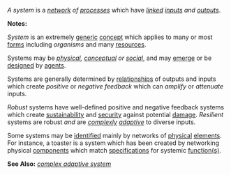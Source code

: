 *A system* is a *[network](https://github.com/gcassel/Modular-Organization-Terminology/blob/master/terms/network.md) of [processes](https://github.com/gcassel/Modular-Organization-Terminology/blob/master/terms/network.md)* which have *[linked](https://github.com/gcassel/Modular-Organization-Terminology/blob/master/terms/link.md) [inputs](https://github.com/gcassel/Modular-Organization-Terminology/blob/master/terms/input.md) and [outputs](https://github.com/gcassel/Modular-Organization-Terminology/blob/master/terms/output.md)*.  

**Notes:**  

*System* is an extremely [generic](https://github.com/gcassel/Modular-Organization-Terminology/blob/master/terms/generic.md) [concept](https://github.com/gcassel/Modular-Organization-Terminology/blob/master/terms/concept.md) which applies to many or most [forms](https://github.com/gcassel/Modular-Organization-Terminology/blob/master/terms/form.md) including *organisms* and many [resources](https://github.com/gcassel/Modular-Organization-Terminology/blob/master/terms/resource.md).

Systems may be *[physical](https://github.com/gcassel/Modular-Organization-Terminology/blob/master/terms/physical.md), [conceptual](https://github.com/gcassel/Modular-Organization-Terminology/blob/master/terms/concept.md) or [social](https://github.com/gcassel/Modular-Organization-Terminology/blob/master/terms/social.md)*, and may [emerge](https://github.com/gcassel/Modular-Organization-Terminology/blob/master/terms/emergence.md) or be [designed](https://github.com/gcassel/Modular-Organization-Terminology/blob/master/terms/design.md) by [agents](https://github.com/gcassel/Modular-Organization-Terminology/blob/master/terms/agent.md). 

Systems are generally determined by [relationships](https://github.com/gcassel/Modular-Organization-Terminology/blob/master/terms/relationship.md) of outputs and inputs which create *positive* or *negative feedback* which can *amplify* or *attenuate* inputs.   

*Robust* systems have well-defined positive and negative feedback systems which create [sustainability](https://github.com/gcassel/Modular-Organization-Terminology/blob/master/terms/sustain.md) and [security](https://github.com/gcassel/Modular-Organization-Terminology/blob/master/terms/secure.md) against potential [damage](https://github.com/gcassel/Modular-Organization-Terminology/blob/master/terms/damage.md).  *Resilient* systems are robust *and* are *[complexly](https://github.com/gcassel/Modular-Organization-Terminology/blob/master/terms/complex.md) [adaptive](https://github.com/gcassel/Modular-Organization-Terminology/blob/master/terms/adaptive.md)* to diverse inputs.

Some systems may be [identified](https://github.com/gcassel/Modular-Organization-Terminology/blob/master/terms/identify.md) mainly by networks of [physical](https://github.com/gcassel/Modular-Organization-Terminology/blob/master/terms/physical.md) [elements](https://github.com/gcassel/Modular-Organization-Terminology/blob/master/terms/element.md).  For instance, a toaster is a system which has been created by networking physical [components](https://github.com/gcassel/Modular-Organization-Terminology/blob/master/terms/component.md) which match [specifications](https://github.com/gcassel/Modular-Organization-Terminology/blob/master/terms/specification.md) for systemic [function(s)](https://github.com/gcassel/Modular-Organization-Terminology/blob/master/terms/function.md).

**See Also:** *[complex adaptive system](https://github.com/gcassel/Modular-Organization-Terminology/blob/master/compound-terms/complex-adaptive-system.md)*
